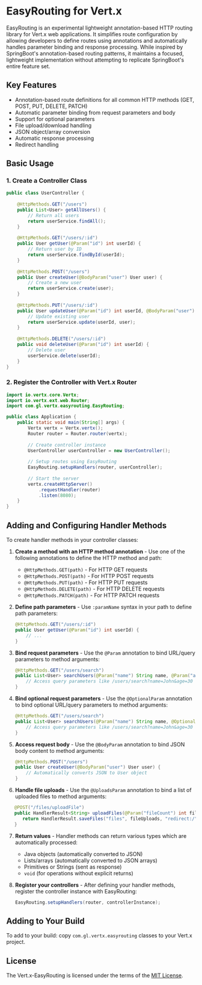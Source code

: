 # EasyRouting for Vert.x

EasyRouting is an experimental lightweight annotation-based HTTP routing library for Vert.x web applications. It
simplifies route configuration by allowing developers to define routes using annotations and automatically handles
parameter binding and response processing. While inspired by SpringBoot's annotation-based routing patterns, it maintains a focused, lightweight implementation without attempting to replicate SpringBoot's entire feature set.

## Key Features

- Annotation-based route definitions for all common HTTP methods (GET, POST, PUT, DELETE, PATCH)
- Automatic parameter binding from request parameters and body
- Support for optional parameters
- File upload/download handling
- JSON object/array conversion
- Automatic response processing
- Redirect handling

## Basic Usage

### 1. Create a Controller Class

``` java
public class UserController {
    
    @HttpMethods.GET("/users")
    public List<User> getAllUsers() {
        // Return all users
        return userService.findAll();
    }
    
    @HttpMethods.GET("/users/:id")
    public User getUser(@Param("id") int userId) {
        // Return user by ID
        return userService.findById(userId);
    }
    
    @HttpMethods.POST("/users")
    public User createUser(@BodyParam("user") User user) {
        // Create a new user
        return userService.create(user);
    }
    
    @HttpMethods.PUT("/users/:id")
    public User updateUser(@Param("id") int userId, @BodyParam("user") User user) {
        // Update existing user
        return userService.update(userId, user);
    }
    
    @HttpMethods.DELETE("/users/:id")
    public void deleteUser(@Param("id") int userId) {
        // Delete user
        userService.delete(userId);
    }
}
```

### 2. Register the Controller with Vert.x Router

``` java
import io.vertx.core.Vertx;
import io.vertx.ext.web.Router;
import com.gl.vertx.easyrouting.EasyRouting;

public class Application {
    public static void main(String[] args) {
        Vertx vertx = Vertx.vertx();
        Router router = Router.router(vertx);
        
        // Create controller instance
        UserController userController = new UserController();
        
        // Setup routes using EasyRouting
        EasyRouting.setupHandlers(router, userController);
        
        // Start the server
        vertx.createHttpServer()
            .requestHandler(router)
            .listen(8080);
    }
}
```

## Adding and Configuring Handler Methods

To create handler methods in your controller classes:

1. **Create a method with an HTTP method annotation** - Use one of the following annotations to define the HTTP method and path:
   - `@HttpMethods.GET(path)` - For HTTP GET requests
   - `@HttpMethods.POST(path)` - For HTTP POST requests
   - `@HttpMethods.PUT(path)` - For HTTP PUT requests
   - `@HttpMethods.DELETE(path)` - For HTTP DELETE requests
   - `@HttpMethods.PATCH(path)` - For HTTP PATCH requests

2. **Define path parameters** - Use `:paramName` syntax in your path to define path parameters:
   ```java
   @HttpMethods.GET("/users/:id")
   public User getUser(@Param("id") int userId) {
       // ...
   }
   ```

3. **Bind request parameters** - Use the `@Param` annotation to bind URL/query parameters to method arguments:
   ```java
   @HttpMethods.GET("/users/search")
   public List<User> searchUsers(@Param("name") String name, @Param("age") Integer age) {
       // Access query parameters like /users/search?name=John&age=30
   }
   ```
4. **Bind optional request parameters** - Use the `@OptionalParam` annotation to bind optional URL/query parameters to method arguments:
   ```java
   @HttpMethods.GET("/users/search")
   public List<User> searchUsers(@Param("name") String name, @OptionalParam("age") Integer age) {
       // Access query parameters like /users/search?name=John&age=30
   }
   ```

5. **Access request body** - Use the `@BodyParam` annotation to bind JSON body content to method arguments:
   ```java
   @HttpMethods.POST("/users")
   public User createUser(@BodyParam("user") User user) {
       // Automatically converts JSON to User object
   }
   ```

8. **Handle file uploads** - Use the `@UploadsParam` annotation to bind a list of uploaded files to method arguments:
```java
   @POST("/files/uploadFile")
   public HandlerResult<String> uploadFiles(@Param("fileCount") int fileCount, @UploadsParam List<FileUpload> fileUploads) {
      return HandlerResult.saveFiles("files", fileUploads, "redirect:/");
   }
```

7. **Return values** - Handler methods can return various types which are automatically processed:
   - Java objects (automatically converted to JSON)
   - Lists/arrays (automatically converted to JSON arrays)
   - Primitives or Strings (sent as response)
   - `void` (for operations without explicit returns)

8. **Register your controllers** - After defining your handler methods, register the controller instance with EasyRouting:
   ```java
   EasyRouting.setupHandlers(router, controllerInstance);
   ```

## Adding to Your Build

To add to your build: copy `com.gl.vertx.easyrouting` classes to your Vert.x project.

## License

The Vert.x-EasyRouting is licensed under the terms of the [MIT License](https://opensource.org/license/mit).
